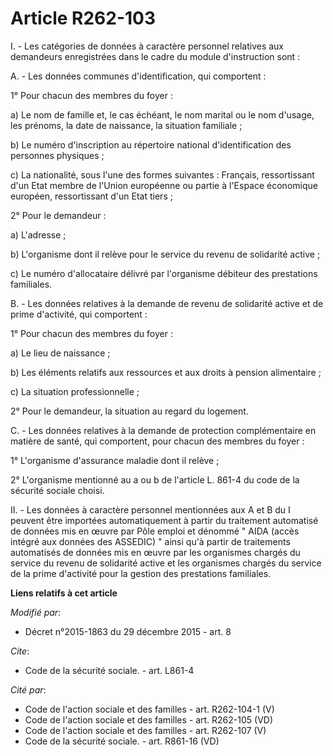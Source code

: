 # Article R262-103

I. - Les catégories de données à caractère personnel relatives aux demandeurs enregistrées dans le cadre du module
d'instruction sont : 

A. - Les données communes d'identification, qui comportent : 

1° Pour chacun des membres du foyer : 

a) Le nom de famille et, le cas échéant, le nom marital ou le nom d'usage, les prénoms, la date de naissance, la situation
familiale ; 

b) Le numéro d'inscription au répertoire national d'identification des personnes physiques ; 

c) La nationalité, sous l'une des formes suivantes : Français, ressortissant d'un Etat membre de l'Union européenne ou partie
à l'Espace économique européen, ressortissant d'un Etat tiers ; 

2° Pour le demandeur : 

a) L'adresse ; 

b) L'organisme dont il relève pour le service du revenu de solidarité active ; 

c) Le numéro d'allocataire délivré par l'organisme débiteur des prestations familiales. 

B. - Les données relatives à la demande de revenu de solidarité active et de prime d'activité, qui comportent : 

1° Pour chacun des membres du foyer : 

a) Le lieu de naissance ; 

b) Les éléments relatifs aux ressources et aux droits à pension alimentaire ; 

c) La situation professionnelle ; 

2° Pour le demandeur, la situation au regard du logement. 

C. - Les données relatives à la demande de protection complémentaire en matière de santé, qui comportent, pour chacun des
membres du foyer : 

1° L'organisme d'assurance maladie dont il relève ; 

2° L'organisme mentionné au a ou b de l'article L. 861-4 du code de la sécurité sociale choisi. 

II. - Les données à caractère personnel mentionnées aux A et B du I peuvent être importées automatiquement à partir du
traitement automatisé de données mis en œuvre par Pôle emploi et dénommé " AIDA (accès intégré aux données des ASSEDIC) "
ainsi qu'à partir de traitements automatisés de données mis en œuvre par les organismes chargés du service du revenu de
solidarité active et les organismes chargés du service de la prime d'activité pour la gestion des prestations familiales.

**Liens relatifs à cet article**

_Modifié par_:

  - Décret n°2015-1863 du 29 décembre 2015 - art. 8

_Cite_:

  - Code de la sécurité sociale. - art. L861-4

_Cité par_:

  - Code de l'action sociale et des familles - art. R262-104-1 (V)
  - Code de l'action sociale et des familles - art. R262-105 (VD)
  - Code de l'action sociale et des familles - art. R262-107 (V)
  - Code de la sécurité sociale. - art. R861-16 (VD)
